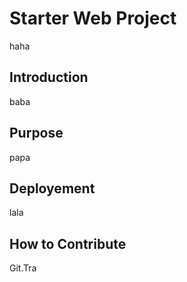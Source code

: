 # Starter Web Project
haha
## Introduction
baba
## Purpose
papa
## Deployement
lala
## How to Contribute

Git.Tra
